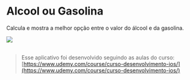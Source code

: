 # Alcool ou Gasolina

<p> Calcula e mostra a melhor opção entre o valor do álcool e da gasolina. <br> </p> 


<div> 

<img src="https://spotty-grenadilla-d26.notion.site/image/https%3A%2F%2Fs3-us-west-2.amazonaws.com%2Fsecure.notion-static.com%2Fea592de7-6bd8-4291-a3c2-2b0d156afcec%2FUntitled.png?table=block&id=bd003a28-6bd8-46a8-b3a6-0932c91295ff&spaceId=d1b02b65-6f05-41fb-9868-69f5ce300038&width=670&userId=&cache=v2">

</div>

<br>

>Esse aplicativo foi desenvolvido seguindo as aulas do curso: [https://www.udemy.com/course/curso-desenvolvimento-ios/](https://www.udemy.com/course/curso-desenvolvimento-ios/)
<br>
